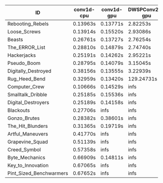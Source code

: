 |ID|conv1d-cpu|conv1d-gpu|DWSPConv2D-gpu|gemm-gpu|avg|
|-|-|-|-|-|-|
|Rebooting_Rebels|0.13963s|0.13771s|2.82253s|1.66393s|1.19095s|
|Loose_Screws|0.13914s|0.15520s|2.93086s|1.72553s|1.23768s|
|Beasts|0.26761s|0.13727s|2.76254s|1.85343s|1.25521s|
|The_ERROR_List|0.28810s|0.14879s|2.74740s|1.85714s|1.26036s|
|Hackerjacks|0.25191s|0.14262s|2.95221s|1.85524s|1.30050s|
|Pseudo_Boom|0.28795s|0.14079s|3.15045s|1.87470s|1.36348s|
|Digitally_Destroyed|0.38156s|0.13555s|3.22939s|2.45843s|1.55123s|
|Rug_Heed_Bend|0.32959s|0.13420s|129.24731s|4.34633s|33.51436s|
|Computer_Crew|0.10666s|0.14529s|infs|4.33443s|infs|
|Smalltalk_Dribble|0.25185s|0.15536s|infs|1.85917s|infs|
|Digital_Destroyers|0.25189s|0.14158s|infs|1.85459s|infs|
|Blackouts|0.27706s|infs|infs|1.70377s|infs|
|Gonzo_Brutes|0.28382s|0.38601s|infs|4.32958s|infs|
|The_Hit_Blunders|0.31365s|0.19719s|infs|1.89875s|infs|
|Artful_Maneuvers|0.41770s|infs|infs|4.37518s|infs|
|Grapevine_Squad|0.51139s|infs|infs|4.38775s|infs|
|Creed_Symbol|0.57358s|infs|infs|4.43360s|infs|
|Byte_Mechanics|0.66909s|0.14811s|infs|4.34252s|infs|
|Key_to_Innovation|0.67065s|infs|infs|4.39636s|infs|
|Pint_Sized_Benchwarmers|0.67652s|infs|infs|4.38197s|infs|
